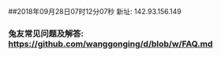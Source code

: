 ##2018年09月28日07时12分07秒 新址: 142.93.156.149
### 兔友常见问题及解答: https://github.com/wanggonging/d/blob/w/FAQ.md

